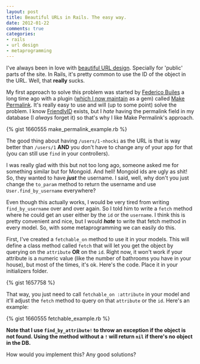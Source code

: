 ```yaml
---
layout: post
title: Beautiful URLs in Rails. The easy way.
date: 2012-01-22
comments: true
categories:
- rails
- url design
- metaprogramming
---
```

I've always been in love with [beautiful URL design](http://warpspire.com/posts/url-design/). Specially for 'public' parts of the site. In Rails, it's pretty common to use the ID of the object in the URL. Well, that **really** sucks.

My first approach to solve this problem was started by [Federico Builes](http://mheroin.com/) a long time ago with a plugin ([which I now maintain](https://github.com/nhocki/make_permalink) as a gem) called [Make Permalink](http://rubygems.org/gems/make_permalink). It's really easy to use and will (up to some point) solve the problem. I know [FriendlyID](http://rubygems.org/gems/friendly_id) exists, but I _hate_ having the permalink field in my database (I _always_ forget it) so that's why I like Make Permalink's approach.

{% gist 1660555 make_permalink_example.rb %}

The good thing about having `/users/1-nhocki` as the URL is that is way better than `/users/1` **AND** you don't have to change any of your app for that (you can still use `find` in your controllers).

I was really glad with this but not too long ago, someone asked me for something similar but for Mongoid. And hell! Mongoid ids are ugly as shit! So, they wanted to have _**just**_ the username. I said, well, why don't you just change the `to_param` method to return the username and use `User.find_by_username` everywhere?

Even though this actually works, I would be very tired from writing `find_by_username` over and over again. So I told him to write a `fetch` method where he could get an user either by the `id` or the `username`. I think this is pretty convenient and nice, but I would _**hate**_ to write that fetch method in every model. So, with some metaprogramming we can easily do this.

First, I've created a `fetchable_on` method to use it in your models. This will define a class method called `fetch` that will let you get the object by querying on the `attribute` **OR** on the `id`. Right now, it won't work if your attribute is a numeric value (like the number of bathrooms you have in your house), but most of the times, it's ok. Here's the code. Place it in your initializers folder.

{% gist 1657758 %}

That way, you just need to call `fetchable_on :attribute` in your model and it'll adjust the `fetch` method to query on that `attribute` or the `id`. Here's an example:

{% gist 1660555 fetchable_example.rb %}

**Note that I use `find_by_attribute!` to throw an exception if the object is not found. Using the method without a `!` will return `nil` if there's no object in the DB.**

How would you implement this? Any good solutions?
